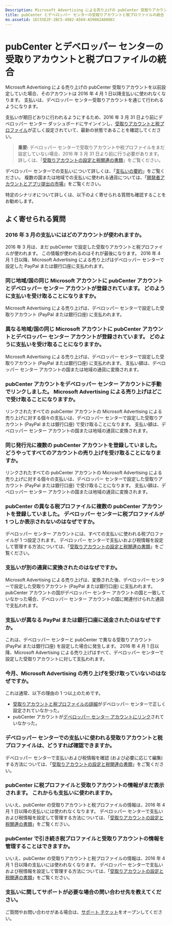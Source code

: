 ```yaml
---
Description: Microsoft Advertising による売り上げの pubCenter 受取りアカウントを以前設定していた場合、そのアカウントは 2016 年 4 月 1 日以降支払いに使われなくなります。 支払いは、デベロッパー センター受取りアカウントを通じて行われるようになります。
title: pubCenter とデベロッパー センターの受取りアカウントと税プロファイルの統合
ms.assetid: 1EC55E2F-2BC5-4982-A569-A59082A808EC
---
```


# pubCenter とデベロッパー センターの受取りアカウントと税プロファイルの統合


Microsoft Advertising による売り上げの pubCenter 受取りアカウントを以前設定していた場合、そのアカウントは 2016 年 4 月 1 日以降支払いに使われなくなります。 支払いは、デベロッパー センター受取りアカウントを通じて行われるようになります。

支払いが期日どおりに行われるようにするため、2016 年 3 月 31 日より前にデベロッパー センター ダッシュボードにサインインし、[受取りアカウントと税プロファイル](setting-up-your-payout-account-and-tax-forms.md)が正しく設定されていて、最新の状態であることを確認してください。

> **重要:** デベロッパー センターで受取りアカウントや税プロファイルをまだ設定していない場合、2016 年 3 月 31 日より前に行う必要があります。 詳しくは、「[受取りアカウントの設定と税関連の書類](setting-up-your-payout-account-and-tax-forms.md)」をご覧ください。

デベロッパー センターでの支払いについて詳しくは、「[支払いの要約](payout-summary.md)」をご覧ください。 複数の国または地域での支払いに使われる通貨については、「[開発者アカウントとアプリ提出の市場](account-types-locations-and-fees.md#account_markets)」をご覧ください。

特定のシナリオについて詳しくは、以下のよく寄せられる質問も確認することをお勧めします。

## よく寄せられる質問


### 2016 年 3 月の支払いにはどのアカウントが使われますか。

2016 年 3 月は、まだ pubCenter で設定した受取りアカウントと税プロファイルが使われます。 この情報が使われるのはそれが最後になります。 2016 年 4 月 1 日以降、Microsoft Advertising による売り上げはデベロッパー センターで設定した PayPal または銀行口座に支払われます。

### 同じ地域/国の同じ Microsoft アカウントに pubCenter アカウントとデベロッパー センター アカウントが登録されています。 どのように支払いを受け取ることになりますか。

Microsoft Advertising による売り上げは、デベロッパー センターで設定した受取りアカウント (PayPal または銀行口座) に支払われます。

### 異なる地域/国の同じ Microsoft アカウントに pubCenter アカウントとデベロッパー センター アカウントが登録されています。 どのように支払いを受け取ることになりますか。

Microsoft Advertising による売り上げは、デベロッパー センターで設定した受取りアカウント (PayPal または銀行口座) に支払われます。 支払い額は、デベロッパー センター アカウントの国または地域の通貨に変換されます。

### pubCenter アカウントをデベロッパー センター アカウントに手動でリンクしました。 Microsoft Advertising による売り上げはどこで受け取ることになりますか。

リンクされたすべての pubCenter アカウントの Microsoft Advertising による売り上げに対する個々の支払いは、デベロッパー センターで設定した受取りアカウント (PayPal または銀行口座) で受け取ることになります。 支払い額は、デベロッパー センター アカウントの国または地域の通貨に変換されます。

### 同じ発行元に複数の pubCenter アカウントを登録していました。 どうやってすべてのアカウントの売り上げを受け取ることになりますか。

リンクされたすべての pubCenter アカウントの Microsoft Advertising による売り上げに対する個々の支払いは、デベロッパー センターで設定した受取りアカウント (PayPal または銀行口座) で受け取ることになります。 支払い額は、デベロッパー センター アカウントの国または地域の通貨に変換されます。

### pubCenter の異なる税プロファイルに複数の pubCenter アカウントを登録していました。 デベロッパー センターに税プロファイルが 1 つしか表示されないのはなぜですか。

デベロッパー センター アカウントには、すべての支払いに使われる税プロファイルが 1 つ設定されます。 デベロッパー センターで支払いおよび税情報を設定して管理する方法については、「[受取りアカウントの設定と税関連の書類](setting-up-your-payout-account-and-tax-forms.md)」をご覧ください。

### 支払いが別の通貨に変換されたのはなぜですか。

Microsoft Advertising による売り上げは、変換された後、デベロッパー センターで設定した受取りアカウント (PayPal または銀行口座) に支払われます。 pubCenter アカウントの国がデベロッパー センター アカウントの国と一致していなかった場合、デベロッパー センター アカウントの国に関連付けられた通貨で支払われます。

### 支払いが異なる PayPal または銀行口座に送金されたのはなぜですか。

これは、デベロッパー センターと pubCenter で異なる受取りアカウント (PayPal または銀行口座) を設定した場合に発生します。 2016 年 4 月 1 日以降、Microsoft Advertising による売り上げはすべて、デベロッパー センターで設定した受取りアカウントに対して支払われます。

### 今月、Microsoft Advertising の売り上げを受け取っていないのはなぜですか。

これは通常、以下の理由の 1 つ以上のためです。

-   [受取りアカウントと税プロファイルの詳細](setting-up-your-payout-account-and-tax-forms.md)がデベロッパー センターで正しく設定されていなかった。
-   pubCenter アカウントが[デベロッパー センター アカウントにリンク](pubcenter-dev-center-integration.md)されていなかった。

### デベロッパー センターでの支払いに使われる受取りアカウントと税プロファイルは、どうすれば確認できますか。

デベロッパー センターで支払いおよび税情報を確認 (および必要に応じて編集) する方法については、「[受取りアカウントの設定と税関連の書類](setting-up-your-payout-account-and-tax-forms.md)」をご覧ください。

### pubCenter に税プロファイルと受取りアカウントの情報がまだ表示されます。 これからも支払いに使われますか。

いいえ、pubCenter の受取りアカウントと税プロファイルの情報は、2016 年 4 月 1 日以降の支払いには使われなくなります。 デベロッパー センターで支払いおよび税情報を設定して管理する方法については、「[受取りアカウントの設定と税関連の書類](setting-up-your-payout-account-and-tax-forms.md)」をご覧ください。

### pubCenter で引き続き税プロファイルと受取りアカウントの情報を管理することはできますか。

いいえ、pubCenter の受取りアカウントと税プロファイルの情報は、2016 年 4 月 1 日以降の支払いには使われなくなります。 デベロッパー センターで支払いおよび税情報を設定して管理する方法については、「[受取りアカウントの設定と税関連の書類](setting-up-your-payout-account-and-tax-forms.md)」をご覧ください。

### 支払いに関してサポートが必要な場合の問い合わせ先を教えてください。

ご質問やお問い合わせがある場合は、[サポート チケット](http://go.microsoft.com/fwlink/p/?LinkId=733342)をオープンしてください。

 

 






<!--HONumber=Mar16_HO1-->


